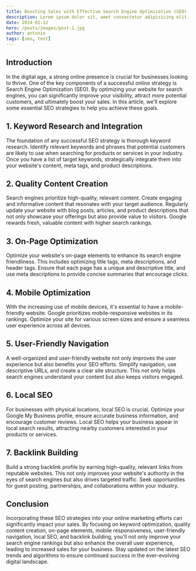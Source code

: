 ```yaml
---
title: Boosting Sales with Effective Search Engine Optimization (SEO)
description: Lorem ipsum dolor sit, amet consectetur adipisicing elit. Hic eos odit sequi minima iure natus, odio tempora sit Lorem ipsum dolor sit.
date: 2024-01-12
hero: /posts/images/post-1.jpg
author: antonio
tags: [seo, test]
---
```


## **Introduction**

In the digital age, a strong online presence is crucial for businesses looking to thrive. One of the key components of a successful online strategy is Search Engine Optimization (SEO). By optimizing your website for search engines, you can significantly improve your visibility, attract more potential customers, and ultimately boost your sales. In this article, we'll explore some essential SEO strategies to help you achieve these goals.

## 1. Keyword Research and Integration

The foundation of any successful SEO strategy is thorough keyword research. Identify relevant keywords and phrases that potential customers are likely to use when searching for products or services in your industry. Once you have a list of target keywords, strategically integrate them into your website's content, meta tags, and product descriptions.

## 2. Quality Content Creation

Search engines prioritize high-quality, relevant content. Create engaging and informative content that resonates with your target audience. Regularly update your website with blog posts, articles, and product descriptions that not only showcase your offerings but also provide value to visitors. Google rewards fresh, valuable content with higher search rankings.

## 3. On-Page Optimization

Optimize your website's on-page elements to enhance its search engine friendliness. This includes optimizing title tags, meta descriptions, and header tags. Ensure that each page has a unique and descriptive title, and use meta descriptions to provide concise summaries that encourage clicks.

## 4. Mobile Optimization

With the increasing use of mobile devices, it's essential to have a mobile-friendly website. Google prioritizes mobile-responsive websites in its rankings. Optimize your site for various screen sizes and ensure a seamless user experience across all devices.

## 5. User-Friendly Navigation

A well-organized and user-friendly website not only improves the user experience but also benefits your SEO efforts. Simplify navigation, use descriptive URLs, and create a clear site structure. This not only helps search engines understand your content but also keeps visitors engaged.

## 6. Local SEO

For businesses with physical locations, local SEO is crucial. Optimize your Google My Business profile, ensure accurate business information, and encourage customer reviews. Local SEO helps your business appear in local search results, attracting nearby customers interested in your products or services.

## 7. Backlink Building

Build a strong backlink profile by earning high-quality, relevant links from reputable websites. This not only improves your website's authority in the eyes of search engines but also drives targeted traffic. Seek opportunities for guest posting, partnerships, and collaborations within your industry.

## Conclusion

Incorporating these SEO strategies into your online marketing efforts can significantly impact your sales. By focusing on keyword optimization, quality content creation, on-page elements, mobile responsiveness, user-friendly navigation, local SEO, and backlink building, you'll not only improve your search engine rankings but also enhance the overall user experience, leading to increased sales for your business. Stay updated on the latest SEO trends and algorithms to ensure continued success in the ever-evolving digital landscape.

